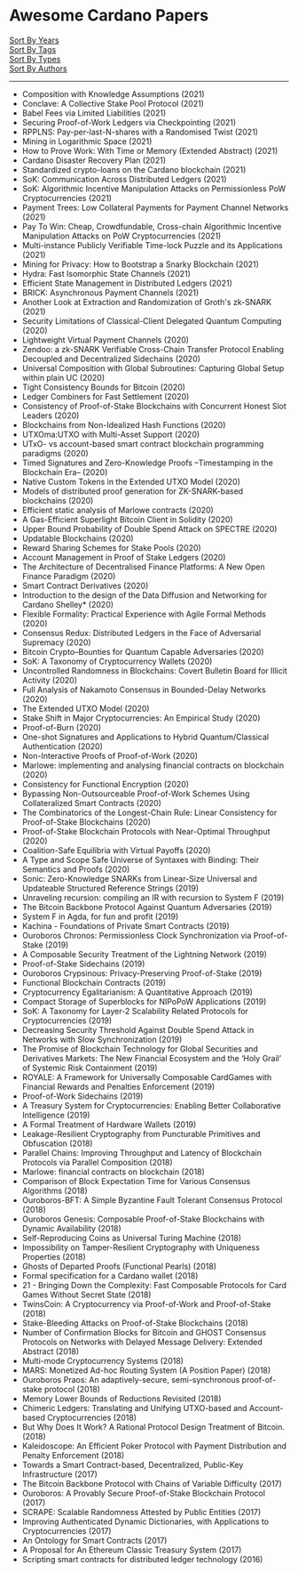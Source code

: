 
# Awesome Cardano Papers

[Sort By Years](./sort_by_year.md)  
[Sort By Tags](./sort_by_tags.md)  
[Sort By Types](./sort_by_type.md)  
[Sort By Authors](./sort_by_authors.md)  

---

* Composition with Knowledge Assumptions (2021)
* Conclave: A Collective Stake Pool Protocol (2021)
* Babel Fees via Limited Liabilities (2021)
* Securing Proof-of-Work Ledgers via Checkpointing (2021)
* RPPLNS: Pay-per-last-N-shares with a Randomised Twist (2021)
* Mining in Logarithmic Space (2021)
* How to Prove Work: With Time or Memory (Extended Abstract) (2021)
* Cardano Disaster Recovery Plan (2021)
* Standardized crypto-loans on the Cardano blockchain (2021)
* SoK: Communication Across Distributed Ledgers (2021)
* SoK: Algorithmic Incentive Manipulation Attacks on Permissionless PoW Cryptocurrencies (2021)
* Payment Trees: Low Collateral Payments for Payment Channel Networks (2021)
* Pay To Win: Cheap, Crowdfundable, Cross-chain Algorithmic Incentive Manipulation Attacks on PoW Cryptocurrencies (2021)
* Multi-instance Publicly Verifiable Time-lock Puzzle and its Applications (2021)
* Mining for Privacy: How to Bootstrap a Snarky Blockchain (2021)
* Hydra: Fast Isomorphic State Channels (2021)
* Efficient State Management in Distributed Ledgers (2021)
* BRICK: Asynchronous Payment Channels (2021)
* Another Look at Extraction and Randomization of Groth's zk-SNARK (2021)
* Security Limitations of Classical-Client Delegated Quantum Computing (2020)
* Lightweight Virtual Payment Channels (2020)
* Zendoo: a zk-SNARK Verifiable Cross-Chain Transfer Protocol Enabling Decoupled and Decentralized Sidechains (2020)
* Universal Composition with Global Subroutines: Capturing Global Setup within plain UC (2020)
* Tight Consistency Bounds for Bitcoin (2020)
* Ledger Combiners for Fast Settlement (2020)
* Consistency of Proof-of-Stake Blockchains with Concurrent Honest Slot Leaders (2020)
* Blockchains from Non-Idealized Hash Functions (2020)
* UTXOma:UTXO with Multi-Asset Support (2020)
* UTxO- vs account-based smart contract blockchain programming paradigms (2020)
* Timed Signatures and Zero-Knowledge Proofs –Timestamping in the Blockchain Era– (2020)
* Native Custom Tokens in the Extended UTXO Model (2020)
* Models of distributed proof generation for ZK-SNARK-based blockchains (2020)
* Efficient static analysis of Marlowe contracts (2020)
* A Gas-Efficient Superlight Bitcoin Client in Solidity (2020)
* Upper Bound Probability of Double Spend Attack on SPECTRE (2020)
* Updatable Blockchains (2020)
* Reward Sharing Schemes for Stake Pools (2020)
* Account Management in Proof of Stake Ledgers (2020)
* The Architecture of Decentralised Finance Platforms: A New Open Finance Paradigm (2020)
* Smart Contract Derivatives (2020)
* Introduction to the design of the Data Diffusion and Networking for Cardano Shelley* (2020)
* Flexible Formality: Practical Experience with Agile Formal Methods (2020)
* Consensus Redux: Distributed Ledgers in the Face of Adversarial Supremacy (2020)
* Bitcoin Crypto–Bounties for Quantum Capable Adversaries (2020)
* SoK: A Taxonomy of Cryptocurrency Wallets (2020)
* Uncontrolled Randomness in Blockchains: Covert Bulletin Board for Illicit Activity (2020)
* Full Analysis of Nakamoto Consensus in Bounded-Delay Networks (2020)
* The Extended UTXO Model (2020)
* Stake Shift in Major Cryptocurrencies: An Empirical Study (2020)
* Proof-of-Burn (2020)
* One-shot Signatures and Applications to Hybrid Quantum/Classical Authentication (2020)
* Non-Interactive Proofs of Proof-of-Work (2020)
* Marlowe: implementing and analysing financial contracts on blockchain (2020)
* Consistency for Functional Encryption (2020)
* Bypassing Non-Outsourceable Proof-of-Work Schemes Using Collateralized Smart Contracts (2020)
* The Combinatorics of the Longest-Chain Rule: Linear Consistency for Proof-of-Stake Blockchains (2020)
* Proof-of-Stake Blockchain Protocols with Near-Optimal Throughput (2020)
* Coalition-Safe Equilibria with Virtual Payoffs (2020)
* A Type and Scope Safe Universe of Syntaxes with Binding: Their Semantics and Proofs (2020)
* Sonic: Zero-Knowledge SNARKs from Linear-Size Universal and Updateable Structured Reference Strings (2019)
* Unraveling recursion: compiling an IR with recursion to System F (2019)
* The Bitcoin Backbone Protocol Against Quantum Adversaries (2019)
* System F in Agda, for fun and profit (2019)
* Kachina - Foundations of Private Smart Contracts (2019)
* Ouroboros Chronos: Permissionless Clock Synchronization via Proof-of-Stake (2019)
* A Composable Security Treatment of the Lightning Network (2019)
* Proof-of-Stake Sidechains (2019)
* Ouroboros Crypsinous: Privacy-Preserving Proof-of-Stake (2019)
* Functional Blockchain Contracts (2019)
* Cryptocurrency Egalitarianism: A Quantitative Approach (2019)
* Compact Storage of Superblocks for NIPoPoW Applications (2019)
* SoK: A Taxonomy for Layer-2 Scalability Related Protocols for Cryptocurrencies (2019)
* Decreasing Security Threshold Against Double Spend Attack in Networks with Slow Synchronization (2019)
* The Promise of Blockchain Technology for Global Securities and Derivatives Markets: The New Financial Ecosystem and the ‘Holy Grail’ of Systemic Risk Containment (2019)
* ROYALE: A Framework for Universally Composable CardGames with Financial Rewards and Penalties Enforcement (2019)
* Proof-of-Work Sidechains (2019)
* A Treasury System for Cryptocurrencies: Enabling Better Collaborative Intelligence (2019)
* A Formal Treatment of Hardware Wallets (2019)
* Leakage-Resilient Cryptography from Puncturable Primitives and Obfuscation (2018)
* Parallel Chains: Improving Throughput and Latency of Blockchain Protocols via Parallel Composition (2018)
* Marlowe: financial contracts on blockchain (2018)
* Comparison of Block Expectation Time for Various Consensus Algorithms (2018)
* Ouroboros-BFT: A Simple Byzantine Fault Tolerant Consensus Protocol (2018)
* Ouroboros Genesis: Composable Proof-of-Stake Blockchains with Dynamic Availability (2018)
* Self-Reproducing Coins as Universal Turing Machine (2018)
* Impossibility on Tamper-Resilient Cryptography with Uniqueness Properties (2018)
* Ghosts of Departed Proofs (Functional Pearls) (2018)
* Formal specification for a Cardano wallet (2018)
* 21 - Bringing Down the Complexity: Fast Composable Protocols for Card Games Without Secret State (2018)
* TwinsCoin: A Cryptocurrency via Proof-of-Work and Proof-of-Stake (2018)
* Stake-Bleeding Attacks on Proof-of-Stake Blockchains (2018)
* Number of Confirmation Blocks for Bitcoin and GHOST Consensus Protocols on Networks with Delayed Message Delivery: Extended Abstract (2018)
* Multi-mode Cryptocurrency Systems (2018)
* MARS: Monetized Ad-hoc Routing System (A Position Paper) (2018)
* Ouroboros Praos: An adaptively-secure, semi-synchronous proof-of-stake protocol (2018)
* Memory Lower Bounds of Reductions Revisited (2018)
* Chimeric Ledgers: Translating and Unifying UTXO-based and Account-based Cryptocurrencies (2018)
* But Why Does It Work? A Rational Protocol Design Treatment of Bitcoin. (2018)
* Kaleidoscope: An Efficient Poker Protocol with Payment Distribution and Penalty Enforcement (2018)
* Towards a Smart Contract-based, Decentralized, Public-Key Infrastructure (2017)
* The Bitcoin Backbone Protocol with Chains of Variable Difficulty (2017)
* Ouroboros: A Provably Secure Proof-of-Stake Blockchain Protocol (2017)
* SCRAPE: Scalable Randomness Attested by Public Entities (2017)
* Improving Authenticated Dynamic Dictionaries, with Applications to Cryptocurrencies (2017)
* An Ontology for Smart Contracts (2017)
* A Proposal for An Ethereum Classic Treasury System (2017)
* Scripting smart contracts for distributed ledger technology (2016)

